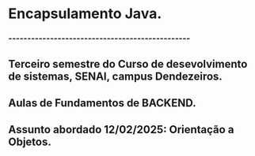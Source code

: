 # Encapsulamento Java.
### ------------------------------------------------

## Terceiro semestre do Curso de desevolvimento de sistemas, SENAI, campus Dendezeiros.
## Aulas de Fundamentos de BACKEND.
## Assunto abordado 12/02/2025: Orientação a Objetos. 

